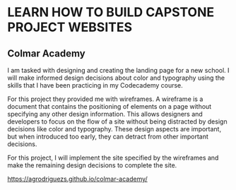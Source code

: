 # LEARN HOW TO BUILD CAPSTONE PROJECT WEBSITES

## Colmar Academy

I am tasked with designing and creating the landing page for a new school. I will make informed design decisions about color and typography using the skills that I have been practicing in my Codecademy course.

For this project they provided me with wireframes. A wireframe is a document that contains the positioning of elements on a page without specifying any other design information. This allows designers and developers to focus on the flow of a site without being distracted by design decisions like color and typography. These design aspects are important, but when introduced too early, they can detract from other important decisions.

For this project, I will implement the site specified by the wireframes and make the remaining design decisions to complete the site.

https://agrodriguezs.github.io/colmar-academy/
